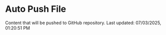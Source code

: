 # Auto Push File

Content that will be pushed to GitHub repository.
Last updated: 07/03/2025, 01:20:51 PM